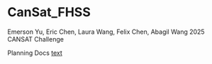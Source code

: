 # CanSat_FHSS

Emerson Yu, Eric Chen, Laura Wang, Felix Chen, Abagil Wang 
2025 CANSAT Challenge

Planning Docs
[text](https://docs.google.com/document/d/1MWvprdy5hOso3SKzYja1NHJCYJQGyqssOs6syBZcnVY/edit?usp=sharing)